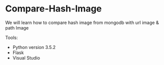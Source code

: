 # Compare-Hash-Image
We will learn how to compare hash image from mongodb with url image &amp; path Image

Tools:
- Python version 3.5.2
- Flask
- Visual Studio